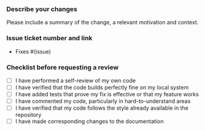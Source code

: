 <!--
This project uses semantic versioning in combination with conventional commits.

When creating a pull request the title will be validated to follow conventional commits however you as a contributor need to think about what kind of changes you are making.
The description of the PR will be used (in most cases) as the commit details and needs to contain any 'BREAKING CHANGE:' footer.

See https://github.com/semantic-release/semantic-release?tab=readme-ov-file#commit-message-format for details on what types result in which SemVer.
 -->

### Describe your changes

Please include a summary of the change, a relevant motivation and context.

### Issue ticket number and link

- Fixes #(issue)

### Checklist before requesting a review

- [ ] I have performed a self-review of my own code
- [ ] I have verified that the code builds perfectly fine on my local system
- [ ] I have added tests that prove my fix is effective or that my feature works
- [ ] I have commented my code, particularly in hard-to-understand areas
- [ ] I have verified that my code follows the style already available in the repository
- [ ] I have made corresponding changes to the documentation
